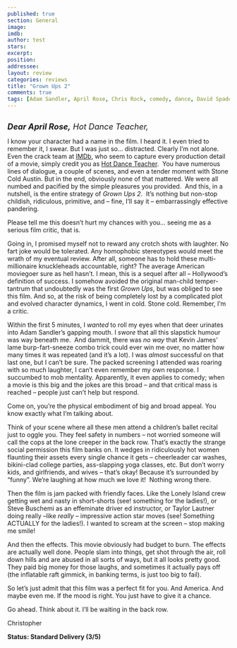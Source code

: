```yaml
---
published: true
section: General
image: 
imdb: 
author: test 
stars: 
excerpt: 
position: 
addressee: 
layout: review
categories: reviews
title: "Grown Ups 2"
comments: true
tags: [Adam Sandler, April Rose, Chris Rock, comedy, dance, David Spade, Grown Ups 2, hot, Kevin James, Letters, Sequel, Stone Cold Steve Austin, teacher]
---
```

<div><p><span class="full-image-block ssNonEditable"><span><a href="/letters/2013/7/12/grown-ups-2.html"><img src="http://static.squarespace.com/static/5005f6bcc4aa41161b33e89e/5329cf1fe4b07c068ebf74de/5329cf1fe4b07c068ebf7877/1373658288027/Grown%20Ups%202.jpg" alt="" /></a></span></span></p>
<p><em><span style="font-size:130%;"><strong>Dear April Rose,</strong> Hot Dance Teacher,</span></em></p>
<p>I know your character had a name in the film. I heard it. I even tried to remember it, I swear. But I was just so&hellip; distracted. Clearly I&rsquo;m not alone. Even the crack team at <a href="http://www.imdb.com">IMDb</a>, who seem to capture every production detail of a movie, simply credit you as <a href="http://www.imdb.com/name/nm2567554/?ref_=nv_sr_1">Hot Dance Teacher</a>.&nbsp; You have numerous lines of dialogue, a couple of scenes, and even a tender moment with Stone Cold Austin. But in the end, obviously none of that mattered. We were all numbed and pacified by the simple pleasures you provided.&nbsp; And this, in a nutshell, is the entire strategy of <em>Grown Ups 2</em>.&nbsp; It&rsquo;s nothing but non-stop childish, ridiculous, primitive, and &ndash; fine, I&rsquo;ll say it &ndash; embarrassingly effective pandering.</p>
<p>Please tell me this doesn&rsquo;t hurt my chances with you&hellip; seeing me as a serious film critic, that is.</p>
<p>Going in, I promised myself not to reward any crotch shots with laughter. No fart joke would be tolerated. Any homophobic stereotypes would meet the wrath of my eventual review. After all, someone has to hold these multi-millionaire knuckleheads accountable, right? The average American moviegoer sure as hell hasn&rsquo;t. I mean, this is a sequel after all &ndash; Hollywood&rsquo;s definition of success. I somehow avoided the original man-child temper-tantrum<em> </em>that undoubtedly was<em> </em>the first<em> Grown Ups</em>, but was obliged to see this film. And so, at the risk of being completely lost by a complicated plot and evolved character dynamics, I went in cold. Stone cold. Remember, I&rsquo;m a critic.</p>
<p>Within the first 5 minutes, I <em>wanted</em> to roll my eyes when that deer urinates into Adam Sandler&rsquo;s gapping mouth. I <em>swore</em> that all this slapstick humour was way beneath me. &nbsp;And dammit, there was <em>no way</em> that Kevin James&rsquo; lame burp-fart-sneeze combo trick could ever win me over, no matter how many times it was repeated (and it&rsquo;s a lot). I was <em>almost </em>successful on that last one, but I can&rsquo;t be sure. The packed screening I attended was roaring with so much laughter, I can&rsquo;t even remember my own response. I succumbed to mob mentality. Apparently, it even applies to comedy; when a movie is this big and the jokes are this broad &ndash; and that critical mass is reached &ndash; people just can&rsquo;t help but respond.</p>
<p>Come on, you&rsquo;re the physical embodiment of big and broad appeal. You know exactly what I&rsquo;m talking about.</p>
<p>Think of your scene where all these men attend a children&rsquo;s ballet recital just to oggle you. They feel safety in numbers &ndash; not worried someone will call the cops at the lone creeper in the back row. That&rsquo;s exactly the strange social permission this film banks on. It wedges in ridiculously hot women flaunting their assets every single chance it gets &ndash; cheerleader car washes, bikini-clad college parties, ass-slapping yoga classes, etc. But don&rsquo;t worry kids, and girlfriends, and wives &ndash; that&rsquo;s okay! Because it&rsquo;s surrounded by &ldquo;funny&rdquo;. We&rsquo;re laughing at how much we love it! &nbsp;Nothing wrong there.</p>
<p>Then the film is jam packed with friendly faces. Like the Lonely Island crew getting wet and nasty in short-shorts (see! something for the ladies!), or Steve Buschemi as an effeminate driver ed instructor, or Taylor Lautner doing really &ndash;like <em>really</em> &ndash; impressive action star moves (see! Something ACTUALLY for the ladies!). I wanted to scream at the screen &ndash; stop making me smile!</p>
<p>And then the effects. This movie obviously had budget to burn. The effects are actually well done. People slam into things, get shot through the air, roll down hills and are abused in all sorts of ways, but it all looks pretty good. They paid big money for those laughs, and sometimes it actually pays off (the inflatable raft gimmick, in banking terms, is just too big to fail).</p>
<p>So let&rsquo;s just admit that this film was a perfect fit for you. And America. And maybe even me. If the mood is right. You just have to give it a chance.</p>
<p>Go ahead. Think about it. I&rsquo;ll be waiting in the back row.&nbsp;</p>
<p>Christopher</p>
<p><strong>Status: Standard Delivery (3/5)</strong></p></div>
